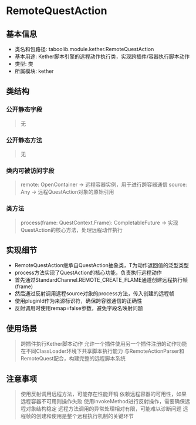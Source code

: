 # RemoteQuestAction

## 基本信息
- 类名和包路径: taboolib.module.kether.RemoteQuestAction
- 基本用途: Kether脚本引擎的远程动作执行类，实现跨插件/容器执行脚本动作
- 类型: 类
- 所属模块: kether

## 类结构
### 公开静态字段
> 无

### 公开静态方法
> 无

### 类内可被访问字段
> remote: OpenContainer -> 远程容器实例，用于进行跨容器通信
> source: Any -> 远程QuestAction对象的原始引用

### 类方法
> process(frame: QuestContext.Frame): CompletableFuture<T> -> 实现QuestAction的核心方法，处理远程动作执行

## 实现细节
- RemoteQuestAction继承自QuestAction<T>抽象类，T为动作返回值的泛型类型
- process方法实现了QuestAction的核心功能，负责执行远程动作
- 首先通过StandardChannel.REMOTE_CREATE_FLAME通道创建远程执行帧(frame)
- 然后通过反射调用远程source对象的process方法，传入创建的远程帧
- 使用pluginId作为来源标识符，确保跨容器通信的正确性
- 反射调用时使用remap=false参数，避免字段名映射问题

## 使用场景
> 跨插件执行Kether脚本动作
> 允许一个插件使用另一个插件注册的动作功能
> 在不同ClassLoader环境下共享脚本执行能力
> 与RemoteActionParser和RemoteQuest配合，构建完整的远程脚本系统

## 注意事项
> 使用反射调用远程方法，可能存在性能开销
> 依赖远程容器的可用性，如果远程容器不可用则操作失败
> 使用invokeMethod进行反射操作，需要确保远程对象结构稳定
> 远程方法调用的异常处理相对有限，可能难以诊断问题
> 远程帧的创建和使用是整个远程执行机制的关键环节
